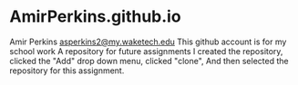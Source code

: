 # AmirPerkins.github.io
Amir Perkins asperkins2@my.waketech.edu
This github account is for my school work
A repository for future assignments
I created the repository, clicked the "Add" drop down menu, clicked "clone", And then selected the repository for this assignment. 